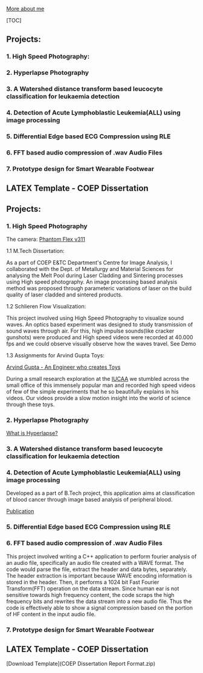 [More about me](aboutme.md)

[TOC]

## Projects:
### 1. High Speed Photography:
### 2. Hyperlapse Photography
### 3. A Watershed distance transform based leucocyte classification for leukaemia detection
### 4. Detection of Acute Lymphoblastic Leukemia(ALL) using image processing
### 5. Differential Edge based ECG Compression using RLE
### 6. FFT based audio compression of .wav Audio Files
### 7. Prototype design for Smart Wearable Footwear

## LATEX Template - COEP Dissertation

## Projects:
### 1. High Speed Photography

The camera: [Phantom Flex v311](http://www.phantomhighspeed.com/)

1.1 M.Tech Dissertation:

As a part of COEP E&TC Department's Centre for Image Analysis, I collaborated with the Dept. of Metallurgy and Material Sciences for analysing the Melt Pool during Laser Cladding and Sintering processes using High speed photography. 
An image processing based analysis method was proposed through parameteric variations of laser on the build quality of
laser cladded and sintered products.

1.2 Schlieren Flow Visualization:

This project involved using High Speed Photography to visualize sound waves. An optics based experiment was designed to study transmission of sound waves through air. For this, high impulse sounds(like cracker gunshots) were produced and High speed videos were recorded at 40.000 fps and we could observe visually observe how the waves travel. 
See Demo

1.3 Assignments for Arvind Gupta Toys:

[Arvind Gupta - An Engineer who creates Toys](http://www.ted.com/talks/arvind_gupta_turning_trash_into_toys_for_learning#t-913222)

During a small research exploration at the [IUCAA](www.iucaa.ernet.in/) we stumbled across the small office of this immensely popular man and recorded high speed videos of few of the simple experiments that he so beautifully explains in his videos. Our videos provide a slow motion insight into the world of science through these toys.

### 2. Hyperlapse Photography
[What is Hyperlapse?](https://en.wikipedia.org/wiki/Hyperlapse)

### 3. A Watershed distance transform based leucocyte classification for leukaemia detection

### 4. Detection of Acute Lymphoblastic Leukemia(ALL) using image processing
Developed as a part of B.Tech project, this application aims at classification of blood cancer through image based analysis of peripheral blood.

[Publication](http://ieeexplore.ieee.org/document/7087834/)

### 5. Differential Edge based ECG Compression using RLE

### 6. FFT based audio compression of .wav Audio Files
This project involved writing a C++ application to perform fourier analysis of an audio file, specifically an audio file created with a WAVE format. The code would parse the file, extract the header and data bytes, separately. The header extraction is important because WAVE encoding information is stored in the header. Then, it performs a 1024 bit Fast Fourier Transform(FFT) operation on the data stream. Since human ear is not sensitive towards high frequency content, the code scraps the high frequency bits and rewrites the data stream into a new audio file. Thus the code is effectively able to show a signal compression based on the portion of HF content in the input audio file.

### 7. Prototype design for Smart Wearable Footwear

## LATEX Template - COEP Dissertation
[Download Template](COEP Dissertation Report Format.zip)



